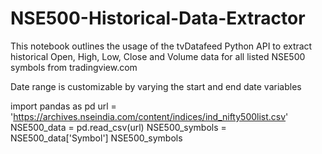 # NSE500-Historical-Data-Extractor
This notebook outlines the usage of the tvDatafeed Python API to extract historical Open, High, Low, Close and Volume data for all listed NSE500 symbols from
tradingview.com

Date range is customizable by varying the start and end date variables

import pandas as pd
url = 'https://archives.nseindia.com/content/indices/ind_nifty500list.csv'
NSE500_data = pd.read_csv(url)
NSE500_symbols = NSE500_data['Symbol']
NSE500_symbols
